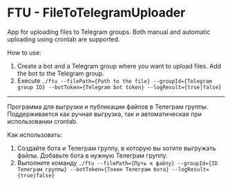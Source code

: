 # FTU - FileToTelegramUploader

App for uploading files to Telegram groups. Both manual and automatic uploading using crontab are supported.


How to use:
1. Create a bot and a Telegram group where you want to upload files. Add the bot to the Telegram group.
2. Execute `./ftu --filePath={Path to the file} --groupId={Telegram group ID} --botToken={Telegram bot token} --logResult={true|false}`

----
Программа для выгрузки и публикации файлов в Телеграм группы. Поддерживается как ручная выгрузка, так и автоматическая при использовании crontab. 

Как использовать:
1. Создайте бота и Телеграм группу, в которую вы хотите выгружать файлы. Добавьте бота в нужную Телеграм группу.
2. Выполните команду `./ftu --filePath={Путь к файлу} --groupId={ID Телеграм группы} --botToken={Токен Телеграм бота} --logResult={true|false}`

